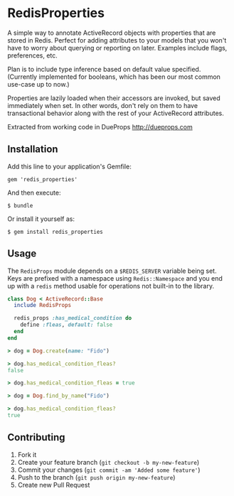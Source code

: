 # RedisProperties

A simple way to annotate ActiveRecord objects with properties that are stored in Redis.
Perfect for adding attributes to your models that you won't have to worry about querying
or reporting on later. Examples include flags, preferences, etc.

Plan is to include type inference based on default value specified. (Currently implemented for booleans,
which has been our most common use-case up to now.)

Properties are lazily loaded when their accessors are invoked, but saved immediately when set. In other words,
don't rely on them to have transactional behavior along with the rest of your ActiveRecord attributes.

Extracted from working code in DueProps http://dueprops.com

## Installation

Add this line to your application's Gemfile:

    gem 'redis_properties'

And then execute:

    $ bundle

Or install it yourself as:

    $ gem install redis_properties

## Usage

The `RedisProps` module depends on a `$REDIS_SERVER` variable being set. Keys are prefixed with a namespace
using `Redis::Namespace` and you end up with a `redis` method usable for operations not built-in to the library.

```ruby
class Dog < ActiveRecord::Base
  include RedisProps

  redis_props :has_medical_condition do
    define :fleas, default: false
  end
end

> dog = Dog.create(name: "Fido")

> dog.has_medical_condition_fleas?
false

> dog.has_medical_condition_fleas = true

> dog = Dog.find_by_name("Fido")

> dog.has_medical_condition_fleas?
true
```

## Contributing

1. Fork it
2. Create your feature branch (`git checkout -b my-new-feature`)
3. Commit your changes (`git commit -am 'Added some feature'`)
4. Push to the branch (`git push origin my-new-feature`)
5. Create new Pull Request
